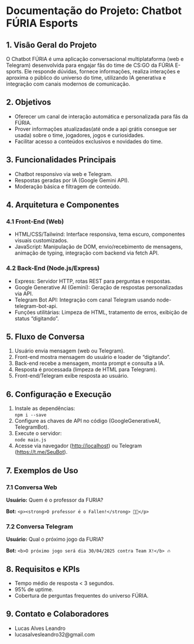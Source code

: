 <div class="container my-5 mx-auto p-4 bg-[#111] text-white rounded-xl max-w-3xl">
  <h1 class="text-3xl font-bold mb-4">Documentação do Projeto: Chatbot FÚRIA Esports</h1>

  <h2 class="text-2xl font-semibold mt-6 mb-2">1. Visão Geral do Projeto</h2>
  <p>
    O Chatbot FÚRIA é uma aplicação conversacional multiplataforma (web e Telegram) desenvolvida para engajar fãs do time de CS:GO da FÚRIA E-sports. Ele responde dúvidas, fornece informações, realiza interações e aproxima o público do universo do time, utilizando IA generativa e integração com canais modernos de comunicação.
  </p>

  <h2 class="text-2xl font-semibold mt-6 mb-2">2. Objetivos</h2>
  <ul class="list-disc ml-6">
    <li>Oferecer um canal de interação automática e personalizada para fãs da FÚRIA.</li>
    <li>Prover informações atualizadas(até onde a api grátis consegue ser usada) sobre o time, jogadores, jogos e curiosidades.</li>
    <li>Facilitar acesso a conteúdos exclusivos e novidades do time.</li>
  </ul>

  <h2 class="text-2xl font-semibold mt-6 mb-2">3. Funcionalidades Principais</h2>
  <ul class="list-disc ml-6">
    <li>Chatbot responsivo via web e Telegram.</li>
    <li>Respostas geradas por IA (Google Gemini API).</li>
    <li>Moderação básica e filtragem de conteúdo.</li>
  </ul>

  <h2 class="text-2xl font-semibold mt-6 mb-2">4. Arquitetura e Componentes</h2>
  <h3 class="text-xl font-semibold mt-4 mb-1">4.1 Front-End (Web)</h3>
  <ul class="list-disc ml-6">
    <li>HTML/CSS/Tailwind: Interface responsiva, tema escuro, componentes visuais customizados.</li>
    <li>JavaScript: Manipulação de DOM, envio/recebimento de mensagens, animação de typing, integração com backend via fetch API.</li>
  </ul>
  <h3 class="text-xl font-semibold mt-4 mb-1">4.2 Back-End (Node.js/Express)</h3>
  <ul class="list-disc ml-6">
    <li>Express: Servidor HTTP, rotas REST para perguntas e respostas.</li>
    <li>Google Generative AI (Gemini): Geração de respostas personalizadas via API.</li>
    <li>Telegram Bot API: Integração com canal Telegram usando node-telegram-bot-api.</li>
    <li>Funções utilitárias: Limpeza de HTML, tratamento de erros, exibição de status “digitando”.</li>
  </ul>

  <h2 class="text-2xl font-semibold mt-6 mb-2">5. Fluxo de Conversa</h2>
  <ol class="list-decimal ml-6">
    <li>Usuário envia mensagem (web ou Telegram).</li>
    <li>Front-end mostra mensagem do usuário e loader de “digitando”.</li>
    <li>Back-end recebe a mensagem, monta prompt e consulta a IA.</li>
    <li>Resposta é processada (limpeza de HTML para Telegram).</li>
    <li>Front-end/Telegram exibe resposta ao usuário.</li>
  </ol>

  <h2 class="text-2xl font-semibold mt-6 mb-2">6. Configuração e Execução</h2>
  <ol class="list-decimal ml-6">
    <li>Instale as dependências:<br>
      <code>npm i --save</code>
    </li>
    <li>Configure as chaves de API no código (GoogleGenerativeAI, TelegramBot).</li>
    <li>Execute o servidor:<br>
      <code>node main.js</code>
    </li>
    <li>Acesse via navegador (<a href="http://localhost" class="text-blue-400 underline">http://localhost</a>) ou Telegram (<a href="https://t.me/SeuBot" class="text-blue-400 underline">https://t.me/SeuBot</a>).</li>
  </ol>

  <h2 class="text-2xl font-semibold mt-6 mb-2">7. Exemplos de Uso</h2>
  <h3 class="text-xl font-semibold mt-4 mb-1">7.1 Conversa Web</h3>
  <p><strong>Usuário:</strong> Quem é o professor da FURIA?</p>
  <p><strong>Bot:</strong> <code>&lt;p&gt;&lt;strong&gt;O professor é o Fallen!&lt;/strong&gt; 🧑‍🏫&lt;/p&gt;</code></p>
  <h3 class="text-xl font-semibold mt-4 mb-1">7.2 Conversa Telegram</h3>
  <p><strong>Usuário:</strong> Qual o próximo jogo da FURIA?</p>
  <p><strong>Bot:</strong> <code>&lt;b&gt;O próximo jogo será dia 30/04/2025 contra Team X!&lt;/b&gt; 🔥</code></p>

  <h2 class="text-2xl font-semibold mt-6 mb-2">8. Requisitos e KPIs</h2>
  <ul class="list-disc ml-6">
    <li>Tempo médio de resposta &lt; 3 segundos.</li>
    <li>95% de uptime.</li>
    <li>Cobertura de perguntas frequentes do universo FÚRIA.</li>
  </ul>

  <h2 class="text-2xl font-semibold mt-6 mb-2">9. Contato e Colaboradores</h2>
  <ul class="list-disc ml-6">
    <li>Lucas Alves Leandro</li>
    <li>lucasalvesleandro32@gmail.com</li>
  </ul>
</div>
